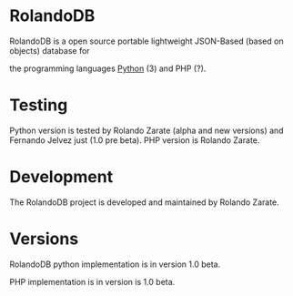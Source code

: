 # RolandoDB
RolandoDB is a open source portable lightweight JSON-Based (based on objects) database for 

the programming languages [Python](https://github.com/Rolando-Zarate/RolandoDB) (3) and PHP (?).

# Testing
Python version is tested by Rolando Zarate (alpha and new versions) and Fernando Jelvez just (1.0 pre beta).
PHP version is Rolando Zarate.

# Development
The RolandoDB project is developed and maintained
by Rolando Zarate.

# Versions
RolandoDB python implementation is in version 1.0 beta.

PHP implementation is in version is 1.0 beta.
